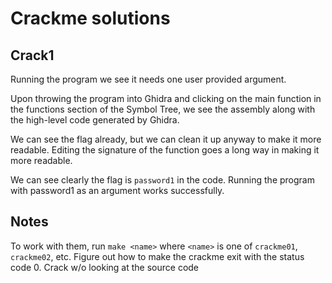 # Crackme solutions

## Crack1

Running the program we see it needs one user provided argument.

<output>

Upon throwing the program into Ghidra and clicking on the main function in the functions section of the Symbol Tree, we see the assembly along with the high-level code generated by Ghidra.

<raw>

We can see the flag already, but we can clean it up anyway to make it more readable. Editing the signature of the function goes a long way in making it more readable.

<cleaned>

We can see clearly the flag is ```password1``` in the code. Running the program with password1 as an argument works successfully.

<flag>



## Notes

To work with them, run `make <name>` where `<name>` is one of `crackme01`, `crackme02`, etc. Figure out how to make the crackme exit with the status code 0.
Crack w/o looking at the source code
